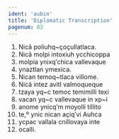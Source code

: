 ```yaml
---
ident: 'aubin'
title: 'Diplomatic Transcription'
pagenum: 82
---
```

1.	Nicã poliuhq~ҫoҫullatlaca.
2.	Nicã molpi intoxiuh ycchicoppa
3.	molpia ynixqʹchica vallevaque
4.	ynaztlan ymexica.
5.	Nican temoq~tlaca villome.
6.	Nicã intez avitl valmoqueque
7.	tzaya yq~c temoc temimilli texi
8.	vacan yq~c vallevaque in xp~i
9.	anome ynicqʹm moyolli tillito
10.	 te,º ynic nican aҫiqʹvi Auhca
11.	 ycpac vallala cnillovaya inte
12.	 ocalli.
